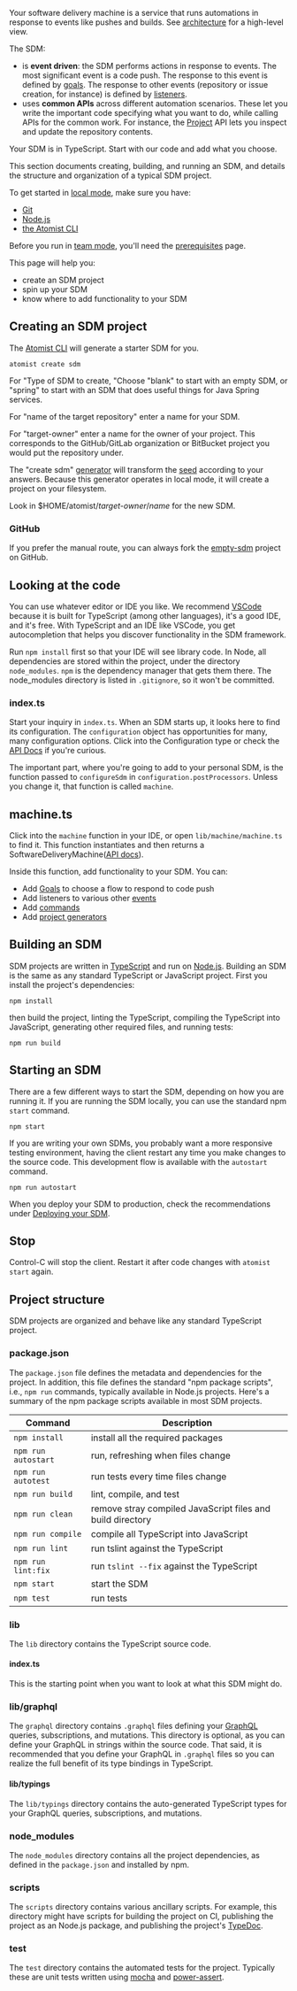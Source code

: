 Your software delivery machine is a service that runs automations in response to
events like pushes and builds. See [architecture][] for a high-level view.

The SDM:

-   is **event driven**: the SDM performs actions in response to events. The
    most significant event is a code push. The response to this event is defined
    by [goals](goal.md). The response to other events (repository or issue
    creation, for instance) is defined by [listeners](event.md).
-   uses **common APIs** across different automation scenarios. These let you
    write the important code specifying what you want to do, while calling APIs
    for the common work. For instance, the [Project](project.md) API lets you
    inspect and update the repository contents.

Your SDM is in TypeScript. Start with our code and add what you choose.

[architecture]: architecture.md "Atomist SDM Architecture"
[local]: local.md "Atomist SDM Local Mode"
[team]: team.md "Atomist SDM Team Mode"

This section documents creating, building, and running an SDM, and details the
structure and organization of a typical SDM project.

To get started in [local mode][local], make sure you have:

-   [Git][]
-   [Node.js][prereq-install-node]
-   [the Atomist CLI][prereq-install-cli]

Before you run in [team mode][team], you'll need the
[prerequisites][prereq-prereq] page.

This page will help you:

-   create an SDM project
-   spin up your SDM
-   know where to add functionality to your SDM

[git]: https://git-scm.com/downloads "Install Git"
[prereq-prereq]: ../developer/prerequisites.md "Atomist Automation Prerequisites"
[prereq-install-node]: ../developer/prerequisites.md#nodejs "Install Node.js"
[prereq-install-cli]: ../developer/prerequisites.md#atomist-cli "Install the Atomist CLI"

## Creating an SDM project

The [Atomist CLI][cli] will generate a starter SDM for you.

```
atomist create sdm
```

For "Type of SDM to create, "Choose "blank" to start with an empty SDM, or
"spring" to start with an SDM that does useful things for Java Spring services.

For "name of the target repository" enter a name for your SDM.

For "target-owner" enter a name for the owner of your project. This corresponds
to the GitHub/GitLab organization or BitBucket project you would put the
repository under.

The "create sdm" [generator](create.md#generator) will transform the [seed][]
according to your answers. Because this generator operates in local mode, it
will create a project on your filesystem.

Look in \$HOME/atomist/_target-owner_/_name_ for the new SDM.

[sdm-core]: https://github.com/atomist/sdm-core "Atomist SDM - TypeScript"
[ts]: https://www.typescriptlang.org/ "TypeScript"
[gql]: http://graphql.org/ "GraphQL"
[seed]: https://github.com/atomist-seeds/empty-sdm "Blank SDM Seed Project"

### GitHub

If you prefer the manual route, you can always fork the [empty-sdm][seed]
project on GitHub.

## Looking at the code

You can use whatever editor or IDE you like. We recommend [VSCode][] because it
is built for TypeScript (among other languages), it's a good IDE, and it's free.
With TypeScript and an IDE like VSCode, you get autocompletion that helps you
discover functionality in the SDM framework.

Run `npm install` first so that your IDE will see library code. In Node, all
dependencies are stored within the project, under the directory `node_modules`.
`npm` is the dependency manager that gets them there. The node_modules directory
is listed in `.gitignore`, so it won't be committed.

### index.ts

Start your inquiry in `index.ts`. When an SDM starts up, it looks here to find
its configuration. The `configuration` object has opportunities for many, many
configuration options. Click into the Configuration type or check the [API
Docs][configuration-api-doc] if you're curious.

The important part, where you're going to add to your personal SDM, is the
function passed to `configureSdm` in `configuration.postProcessors`. Unless you
change it, that function is called `machine`.

## machine.ts

Click into the `machine` function in your IDE, or open `lib/machine/machine.ts`
to find it. This function instantiates and then returns a
SoftwareDeliveryMachine([API docs][sdm-api-doc]).

Inside this function, add functionality to your SDM. You can:

-   Add [Goals](goal.md) to choose a flow to respond to code push
-   Add listeners to various other [events](event.md)
-   Add [commands](commands.md)
-   Add [project generators](create.md)

[sdm-api-doc]: https://atomist.github.io/sdm/interfaces/_api_machine_softwaredeliverymachine_.softwaredeliverymachine.html "API Docs for SoftwareDeliveryMachine"
[configuration-api-doc]: https://atomist.github.io/automation-client/interfaces/_configuration_.configuration.html "API Docs for Configuration type"
[vscode]: https://code.visualstudio.com/ "VS Code IDE"

## Building an SDM

SDM projects are written in [TypeScript][ts] and run on [Node.js][node].
Building an SDM is the same as any standard TypeScript or JavaScript project.
First you install the project's dependencies:

```
npm install
```

then build the project, linting the TypeScript, compiling the TypeScript into
JavaScript, generating other required files, and running tests:

```
npm run build
```

[node]: https://nodejs.org/en/ "Node.js"

## Starting an SDM

There are a few different ways to start the SDM, depending on how you are
running it. If you are running the SDM locally, you can use the standard npm
`start` command.

```
npm start
```

If you are writing your own SDMs, you probably want a more responsive testing
environment, having the client restart any time you make changes to the source
code. This development flow is available with the `autostart` command.

```
npm run autostart
```

When you deploy your SDM to production, check the recommendations under
[Deploying your SDM][prod].

[prod]: sdm-deploy.md#production "SDM Production Deployment Considerations"

## Stop

Control-C will stop the client. Restart it after code changes with
`atomist start` again.

## Project structure

SDM projects are organized and behave like any standard TypeScript project.

### package.json

The `package.json` file defines the metadata and dependencies for the project.
In addition, this file defines the standard "npm package scripts", i.e.,
`npm run` commands, typically available in Node.js projects. Here's a summary of
the npm package scripts available in most SDM projects.

| Command             | Description                                                |
| ------------------- | ---------------------------------------------------------- |
| `npm install`       | install all the required packages                          |
| `npm run autostart` | run, refreshing when files change                          |
| `npm run autotest`  | run tests every time files change                          |
| `npm run build`     | lint, compile, and test                                    |
| `npm run clean`     | remove stray compiled JavaScript files and build directory |
| `npm run compile`   | compile all TypeScript into JavaScript                     |
| `npm run lint`      | run tslint against the TypeScript                          |
| `npm run lint:fix`  | run `tslint --fix` against the TypeScript                  |
| `npm start`         | start the SDM                                              |
| `npm test`          | run tests                                                  |

### lib

The `lib` directory contains the TypeScript source code.

#### index.ts

This is the starting point when you want to look at what this SDM might do.

### lib/graphql

The `graphql` directory contains `.graphql` files defining your [GraphQL][gql]
queries, subscriptions, and mutations. This directory is optional, as you can
define your GraphQL in strings within the source code. That said, it is
recommended that you define your GraphQL in `.graphql` files so you can realize
the full benefit of its type bindings in TypeScript.

#### lib/typings

The `lib/typings` directory contains the auto-generated TypeScript types for
your GraphQL queries, subscriptions, and mutations.

### node_modules

The `node_modules` directory contains all the project dependencies, as defined
in the `package.json` and installed by npm.

### scripts

The `scripts` directory contains various ancillary scripts. For example, this
directory might have scripts for building the project on CI, publishing the
project as an Node.js package, and publishing the project's [TypeDoc][typedoc].

[typedoc]: http://typedoc.org/ "TypeDoc"

### test

The `test` directory contains the automated tests for the project. Typically
these are unit tests written using [mocha][] and [power-assert][].

[mocha]: https://mochajs.org/ "Mocha"
[power-assert]: https://github.com/power-assert-js/power-assert#readme "power-assert"
[cli]: cli.md "Atomist command-line utility"
